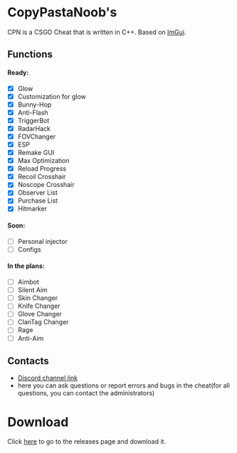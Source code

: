 # CopyPastaNoob's
CPN is a CSGO Cheat that is written in C++. Based on [ImGui](https://github.com/ocornut/imgui).

## Functions
 #### Ready:
  - [x] Glow
  - [x] Customization for glow
  - [x] Bunny-Hop
  - [x] Anti-Flash
  - [x] TriggerBot
  - [x] RadarHack
  - [x] FOVChanger
  - [X] ESP
  - [X] Remake GUI
  - [X] Max Optimization
  - [X] Reload Progress
  - [X] Recoil Crosshair
  - [X] Noscope Crosshair
  - [X] Observer List
  - [X] Purchase List
  - [X] Hitmarker
 
 #### Soon:
  - [ ] Personal injector
  - [ ] Configs
  
 #### In the plans:
  - [ ] Aimbot
  - [ ] Silent Aim
  - [ ] Skin Changer
  - [ ] Knife Changer
  - [ ] Glove Changer
  - [ ] ClanTag Changer
  - [ ] Rage
  - [ ] Anti-Aim
  
  ## Contacts
  - [Discord channel link](https://discord.gg/vDexdDE) 
  - here you can ask questions or report errors and bugs in the cheat(for all questions, you can contact the administrators)

  # Download
  Click [here](https://github.com/KisSsArt/CPN/releases) to go to the releases page and download it.
